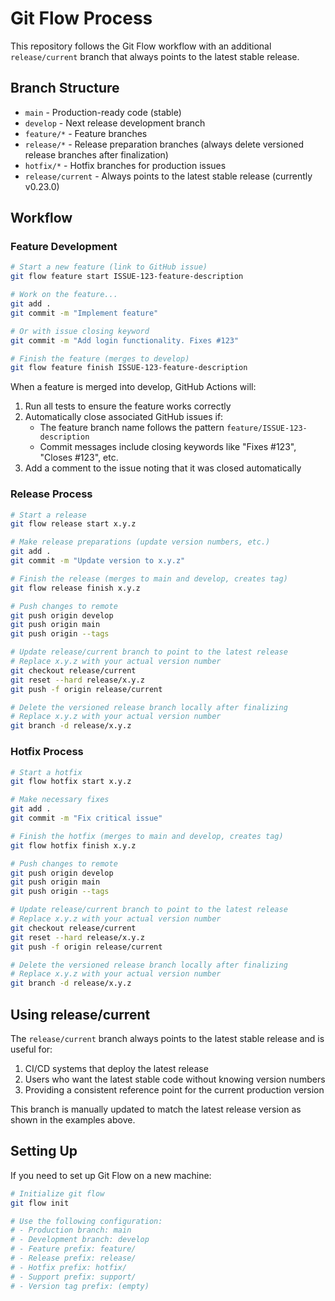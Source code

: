 # Git Flow Process

This repository follows the Git Flow workflow with an additional `release/current` branch that always points to the latest stable release.

## Branch Structure

- `main` - Production-ready code (stable)
- `develop` - Next release development branch
- `feature/*` - Feature branches
- `release/*` - Release preparation branches (always delete versioned release branches after finalization)
- `hotfix/*` - Hotfix branches for production issues
- `release/current` - Always points to the latest stable release (currently v0.23.0)

## Workflow

### Feature Development

```bash
# Start a new feature (link to GitHub issue)
git flow feature start ISSUE-123-feature-description

# Work on the feature...
git add .
git commit -m "Implement feature"

# Or with issue closing keyword
git commit -m "Add login functionality. Fixes #123"

# Finish the feature (merges to develop)
git flow feature finish ISSUE-123-feature-description
```

When a feature is merged into develop, GitHub Actions will:
1. Run all tests to ensure the feature works correctly
2. Automatically close associated GitHub issues if:
   - The feature branch name follows the pattern `feature/ISSUE-123-description`
   - Commit messages include closing keywords like "Fixes #123", "Closes #123", etc.
3. Add a comment to the issue noting that it was closed automatically

### Release Process

```bash
# Start a release
git flow release start x.y.z

# Make release preparations (update version numbers, etc.)
git add .
git commit -m "Update version to x.y.z"

# Finish the release (merges to main and develop, creates tag)
git flow release finish x.y.z

# Push changes to remote
git push origin develop
git push origin main
git push origin --tags

# Update release/current branch to point to the latest release
# Replace x.y.z with your actual version number
git checkout release/current
git reset --hard release/x.y.z
git push -f origin release/current

# Delete the versioned release branch locally after finalizing
# Replace x.y.z with your actual version number
git branch -d release/x.y.z
```

### Hotfix Process

```bash
# Start a hotfix
git flow hotfix start x.y.z

# Make necessary fixes
git add .
git commit -m "Fix critical issue"

# Finish the hotfix (merges to main and develop, creates tag)
git flow hotfix finish x.y.z

# Push changes to remote
git push origin develop
git push origin main
git push origin --tags

# Update release/current branch to point to the latest release
# Replace x.y.z with your actual version number
git checkout release/current
git reset --hard release/x.y.z
git push -f origin release/current

# Delete the versioned release branch locally after finalizing
# Replace x.y.z with your actual version number
git branch -d release/x.y.z
```

## Using release/current

The `release/current` branch always points to the latest stable release and is useful for:

1. CI/CD systems that deploy the latest release
2. Users who want the latest stable code without knowing version numbers
3. Providing a consistent reference point for the current production version

This branch is manually updated to match the latest release version as shown in the examples above.

## Setting Up

If you need to set up Git Flow on a new machine:

```bash
# Initialize git flow
git flow init

# Use the following configuration:
# - Production branch: main
# - Development branch: develop
# - Feature prefix: feature/
# - Release prefix: release/
# - Hotfix prefix: hotfix/
# - Support prefix: support/
# - Version tag prefix: (empty)
```